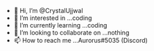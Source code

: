 - 👋 Hi, I’m @CrystalUjjwal
- 👀 I’m interested in ...coding
- 🌱 I’m currently learning ...coding
- 💞️ I’m looking to collaborate on ...nothing
- 📫 How to reach me ...Aurorus#5035 (Discord)

<!---
CrystalUjjwal/CrystalUjjwal is a ✨ special ✨ repository because its `README.md` (this file) appears on your GitHub profile.
You can click the Preview link to take a look at your changes.
--->

